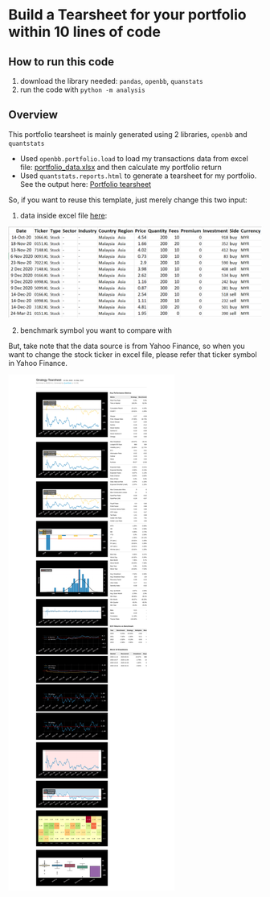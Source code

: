 # Build a Tearsheet for your portfolio within 10 lines of code


## How to run this code

1. download the library needed: `pandas`, `openbb`, `quanstats`
2. run the code with `python -m analysis`

## Overview
This portfolio tearsheet is mainly generated using 2 libraries, `openbb` and `quantstats`

- Used `openbb.portfolio.load` to load my transactions data from excel file: [portfolio_data.xlsx](./input/portfolio_data.xlsx) and then calculate my portfolio return
- Used `quantstats.reports.html` to generate a tearsheet for my portfolio. See the output here: [Portfolio tearsheet](./quantstats-tearsheet.html)

So, if you want to reuse this template, just merely change this two input:

1. data inside excel file [here](./input/portfolio_data.xlsx):

![image](./image/portfolio_data.png)

2. benchmark symbol you want to compare with

But, take note that the data source is from Yahoo Finance, so when you want to change the stock ticker in excel file, please refer that ticker symbol in Yahoo Finance.

![image](./image/quantstats-tearsheet.png "Quantstats")